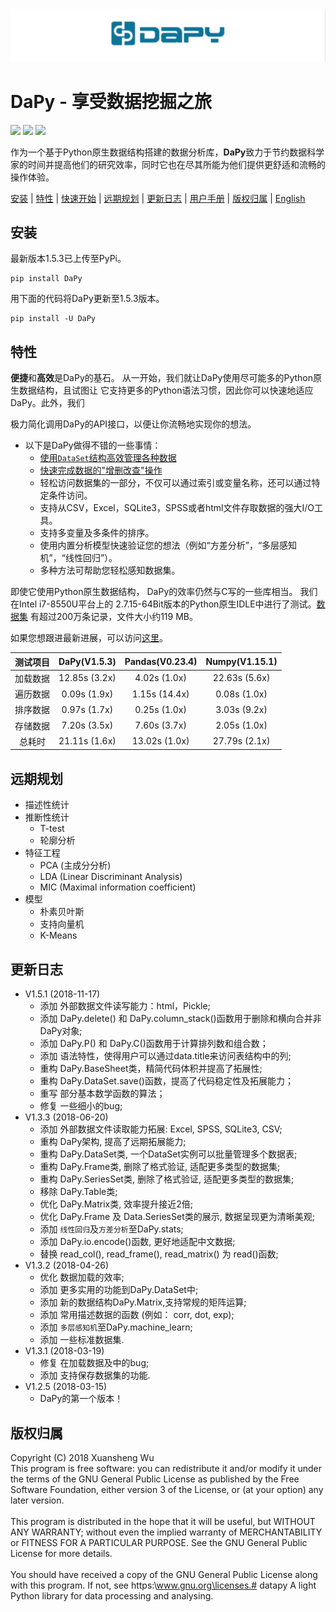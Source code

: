 <img src="https://github.com/JacksonWuxs/DaPy/blob/master/doc/material/DaPy.png"/>

DaPy - 享受数据挖掘之旅
====


![](https://img.shields.io/badge/Version-1.5.3-green.svg)   ![](https://img.shields.io/badge/Download-PyPi-green.svg)   ![](https://img.shields.io/badge/License-GNU-blue.svg)  

作为一个基于Python原生数据结构搭建的数据分析库，**DaPy**致力于节约数据科学家的时间并提高他们的研究效率，同时它也在尽其所能为他们提供更舒适和流畅的操作体验。

[安装](#安装) | [特性](#特性) | [快速开始](https://github.com/JacksonWuxs/DaPy/blob/master/doc/Quick%20Start/Chinese.md) | [远期规划](#远期规划) | [更新日志](#更新日志) | [用户手册](https://github.com/JacksonWuxs/DaPy/blob/master/doc/Guide%20Book/Chinese/README.md) | [版权归属](#版权归属) | [English](https://github.com/JacksonWuxs/DaPy/blob/master/README.md)

## 安装
最新版本1.5.3已上传至PyPi。
```
pip install DaPy
```

用下面的代码将DaPy更新至1.5.3版本。
```
pip install -U DaPy
```

## 特性
**便捷**和**高效**是DaPy的基石。
从一开始，我们就让DaPy使用尽可能多的Python原生数据结构，且试图让
它支持更多的Python语法习惯，因此你可以快速地适应DaPy。此外，我们

极力简化调用DaPy的API接口，以便让你流畅地实现你的想法。

* 以下是DaPy做得不错的一些事情：
    - [使用`DataSet`结构高效管理各种数据](https://github.com/JacksonWuxs/DaPy/blob/master/doc/Guide%20Book/English/Features.md#visually-manage-diverse-data)
    - [快速完成数据的"增删改查"操作](https://github.com/JacksonWuxs/DaPy/blob/master/doc/Guide%20Book/English/Features.md#easily-insert-and-delete-a-large-number-of-data)
    - 轻松访问数据集的一部分，不仅可以通过索引或变量名称，还可以通过特定条件访问。
    - 支持从CSV，Excel，SQLite3，SPSS或者html文件存取数据的强大I/O工具。
    - 支持多变量及多条件的排序。
    - 使用内置分析模型快速验证您的想法（例如“方差分析”，“多层感知机”，“线性回归”）。
    - 多种方法可帮助您轻松感知数据集。

即使它使用Python原生数据结构，
DaPy的效率仍然与C写的一些库相当。
我们在Intel i7-8550U平台上的
2.7.15-64Bit版本的Python原生IDLE中进行了测试。[数据集](http://www.kitgram.cn/Library/DaPy$Test_data/read_csv.csv)
有超过200万条记录，文件大小约119 MB。

如果您想跟进最新进展，可以访问[这里](https://www.teambition.com/project/5b1b7bd40b6c410019df8c41/tasks/scrum/5b1b7bd51e4661001838eb10)。
<table style='text-align:center'>
<thead>
    <th>测试项目</th>
    <th>DaPy(V1.5.3)</th>
    <th>Pandas(V0.23.4)</th>
    <th>Numpy(V1.15.1)</th>
</thead>
<tbody>
<tr>
	<td>加载数据</td>
	<td>12.85s (3.2x)</td>
	<td> 4.02s (1.0x)</td>
  	<td>22.63s (5.6x)</td>
</tr>
<tr>
	<td>遍历数据</td>
	<td>0.09s (1.9x)</td>
	<td>1.15s (14.4x)</td>
	<td>0.08s (1.0x)</td>
</tr>
<tr>
	<td>排序数据</td>
	<td>0.97s (1.7x)</td>
	<td>0.25s (1.0x)</td>
	<td>3.03s (9.2x)</td>
</tr>
<tr>
	<td>存储数据</td>
	<td>7.20s (3.5x)</td>
	<td>7.60s (3.7x)</td>
	<td>2.05s (1.0x)</td>
</tr>
<tr>
	<td>总耗时</td>
	<td>21.11s (1.6x)</td>
	<td>13.02s (1.0x)</td>
	<td>27.79s (2.1x)</td>
</tr>
</tbody>
</table>  




## 远期规划  
* 描述性统计
* 推断性统计
   * T-test
   * 轮廓分析
* 特征工程
  - PCA (主成分分析)
  - LDA (Linear Discriminant Analysis)
  - MIC (Maximal information coefficient)
* 模型
   - 朴素贝叶斯
   - 支持向量机
   - K-Means

## 更新日志
* V1.5.1 (2018-11-17)
  * 添加 外部数据文件读写能力：html，Pickle;
  * 添加 DaPy.delete() 和 DaPy.column_stack()函数用于删除和横向合并非DaPy对象;
  * 添加 DaPy.P() 和 DaPy.C()函数用于计算排列数和组合数；
  * 添加 语法特性，使得用户可以通过data.title来访问表结构中的列;
  * 重构 DaPy.BaseSheet类，精简代码体积并提高了拓展性;
  * 重构 DaPy.DataSet.save()函数，提高了代码稳定性及拓展能力；
  * 重写 部分基本数学函数的算法；
  * 修复 一些细小的bug;
* V1.3.3 (2018-06-20)
  - 添加 外部数据文件读取能力拓展: Excel, SPSS, SQLite3, CSV;
  - 重构 DaPy架构, 提高了远期拓展能力;
  - 重构 DaPy.DataSet类, 一个DataSet实例可以批量管理多个数据表;
  - 重构 DaPy.Frame类, 删除了格式验证, 适配更多类型的数据集;
  - 重构 DaPy.SeriesSet类, 删除了格式验证, 适配更多类型的数据集;
  - 移除 DaPy.Table类;
  - 优化 DaPy.Matrix类, 效率提升接近2倍;
  - 优化 DaPy.Frame 及 Data.SeriesSet类的展示, 数据呈现更为清晰美观;
  - 添加 `线性回归`及`方差分析`至DaPy.stats;
  - 添加 DaPy.io.encode()函数, 更好地适配中文数据;
  - 替换 read_col(), read_frame(), read_matrix() 为 read()函数;
* V1.3.2 (2018-04-26)
  - 优化 数据加载的效率;
  - 添加 更多实用的功能到DaPy.DataSet中;
  - 添加 新的数据结构DaPy.Matrix,支持常规的矩阵运算;
  - 添加 常用描述数据的函数 (例如： corr, dot, exp);
  - 添加 `多层感知机`至DaPy.machine_learn;
  - 添加 一些标准数据集.
* V1.3.1 (2018-03-19)
  - 修复 在加载数据及中的bug;
  - 添加 支持保存数据集的功能.
* V1.2.5 (2018-03-15)
  - DaPy的第一个版本！

## 版权归属
Copyright (C) 2018 Xuansheng Wu
<br>
This program is free software: you can redistribute it and/or modify
it under the terms of the GNU General Public License as published by
the Free Software Foundation, either version 3 of the License, or
(at your option) any later version.</br>
<br>
This program is distributed in the hope that it will be useful,
but WITHOUT ANY WARRANTY; without even the implied warranty of
MERCHANTABILITY or FITNESS FOR A PARTICULAR PURPOSE.  See the
GNU General Public License for more details.</br>
<br>
You should have received a copy of the GNU General Public License
along with this program.  If not, see https:\\www.gnu.org\licenses.# datapy
A light Python library for data processing and analysing.</br>